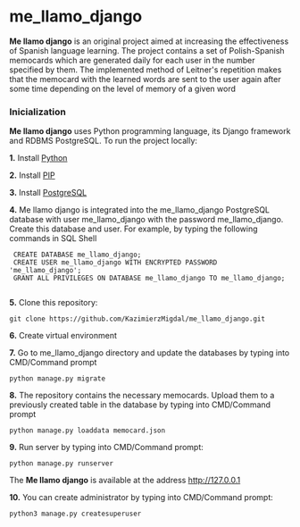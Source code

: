 # me_llamo_django
**Me llamo django** is an original project aimed at increasing the effectiveness of Spanish language learning. The project contains a set of Polish-Spanish memocards which are generated daily for each user in the number specified by them. The implemented method of Leitner's repetition makes that the memocard with the learned words are sent to the user again after some time depending on the level of memory of a given word

### Inicialization
**Me llamo django** uses Python programming language, its Django framework and RDBMS PostgreSQL. To run the project locally:
 
**1.** Install [Python](https://www.python.org/downloads/)

**2.** Install [PIP](https://bootstrap.pypa.io/get-pip.py)

**3.** Install [PostgreSQL](https://www.postgresql.org/download/)

**4.** Me llamo django is integrated into the me_llamo_django PostgreSQL database with user me_llamo_django with the password me_llamo_django. Create this database and user. For example, by typing the following commands in SQL Shell

```
 CREATE DATABASE me_llamo_django;
 CREATE USER me_llamo_django WITH ENCRYPTED PASSWORD 'me_llamo_django';
 GRANT ALL PRIVILEGES ON DATABASE me_llamo_django TO me_llamo_django;
 
```

**5.** Clone this repository: 
```
git clone https://github.com/KazimierzMigdal/me_llamo_django.git
```

**6.** Create virtual environment

**7.** Go to me_llamo_django directory and update the databases by typing into CMD/Command prompt 
```
python manage.py migrate
```
**8.** The repository contains the necessary memocards. Upload them to a previously created table in the database by typing into CMD/Command prompt 
```
python manage.py loaddata memocard.json
```
**9.** Run server by typing into CMD/Command prompt:
```
python manage.py runserver
```
The **Me llamo django** is available at the address http://127.0.0.1

**10.** You can create administrator by typing into CMD/Command prompt:
```
python3 manage.py createsuperuser
```
